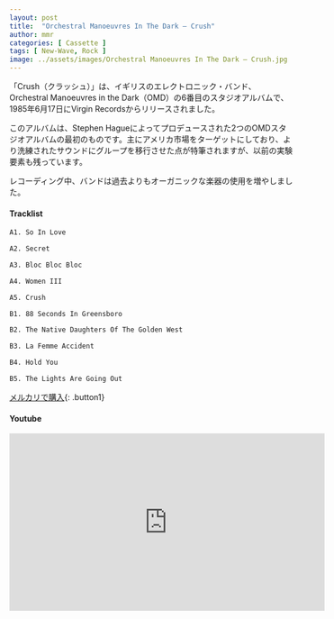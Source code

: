 ```yaml
---
layout: post
title:  "Orchestral Manoeuvres In The Dark – Crush"
author: mmr
categories: [ Cassette ]
tags: [ New-Wave, Rock ]
image: ../assets/images/Orchestral Manoeuvres In The Dark – Crush.jpg
---
```


「Crush（クラッシュ）」は、イギリスのエレクトロニック・バンド、Orchestral Manoeuvres in the Dark（OMD）の6番目のスタジオアルバムで、1985年6月17日にVirgin Recordsからリリースされました。

このアルバムは、Stephen Hagueによってプロデュースされた2つのOMDスタジオアルバムの最初のものです。主にアメリカ市場をターゲットにしており、より洗練されたサウンドにグループを移行させた点が特筆されますが、以前の実験要素も残っています。

レコーディング中、バンドは過去よりもオーガニックな楽器の使用を増やしました。

#### Tracklist
```md
A1. So In Love

A2. Secret

A3. Bloc Bloc Bloc

A4. Women III

A5. Crush

B1. 88 Seconds In Greensboro

B2. The Native Daughters Of The Golden West

B3. La Femme Accident

B4. Hold You

B5. The Lights Are Going Out
```

[メルカリで購入](https://jp.mercari.com/item/m73878110877?afid=6142608987){: .button1}

#### Youtube
<iframe width="560" height="315" src="https://www.youtube.com/embed/1Q8clCyMdjA?si=Ul1i4Iiz9bQkS1az" title="YouTube video player" frameborder="0" allow="accelerometer; autoplay; clipboard-write; encrypted-media; gyroscope; picture-in-picture; web-share" referrerpolicy="strict-origin-when-cross-origin" allowfullscreen></iframe>